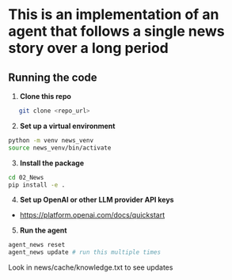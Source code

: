 # This is an implementation of an agent that follows a single news story over a long period

## Running the code

1. **Clone this repo**

```bash
   git clone <repo_url>
```

2. **Set up a virtual environment**

```bash
python -m venv news_venv
source news_venv/bin/activate
```

3. **Install the package**

```bash
cd 02_News
pip install -e .
```

4. **Set up OpenAI or other LLM provider API keys**

- https://platform.openai.com/docs/quickstart

5. **Run the agent**

```bash
agent_news reset
agent_news update # run this multiple times
```

Look in news/cache/knowledge.txt to see updates
